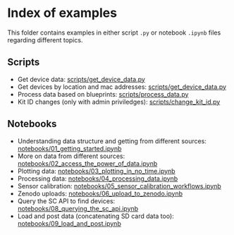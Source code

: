 # Index of examples

This folder contains examples in either script `.py` or notebook `.ipynb` files regarding different topics.

## Scripts

- Get device data: [scripts/get_device_data.py](scripts/get_device_data.py)
- Get devices by location and mac addresses: [scripts/get_device_data.py](scripts/get_device_macs.py)
- Process data based on blueprints: [scripts/process_data.py](scripts/process_data.py)
- Kit ID changes (only with admin priviledges): [scripts/change_kit_id.py](scripts/change_kit_id.py)

## Notebooks

- Understanding data structure and getting from different sources: [notebooks/01_getting_started.ipynb](notebooks/01_getting_started.ipynb)
- More on data from different sources: [notebooks/02_access_the_power_of_data.ipynb](notebooks/02_access_the_power_of_data.ipynb)
- Plotting data: [notebooks/03_plotting_in_no_time.ipynb](notebooks/03_plotting_in_no_time.ipynb)
- Processing data: [notebooks/04_processing_data.ipynb](notebooks/04_processing_data.ipynb)
- Sensor calibration: [notebooks/05_sensor_calibration_workflows.ipynb](notebooks/05_sensor_calibration_workflows.ipynb)
- Zenodo uploads: [notebooks/06_upload_to_zenodo.ipynb](notebooks/06_upload_to_zenodo.ipynb)
- Query the SC API to find devices: [notebooks/08_querying_the_sc_api.ipynb](notebooks/08_querying_the_sc_api.ipynb)
- Load and post data (concatenating SD card data too): [notebooks/09_load_and_post.ipynb](notebooks/09_load_and_post.ipynb)